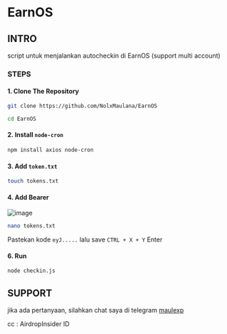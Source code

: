 # EarnOS
## INTRO
script untuk menjalankan autocheckin di EarnOS (support multi account)
### STEPS
#### 1. Clone The Repository
   ```bash
   git clone https://github.com/NolxMaulana/EarnOS
   ```
   ```bash
   cd EarnOS
   ```
#### 2. Install `node-cron`
   ```bash
   npm install axios node-cron
   ```
#### 3. Add `token.txt`
   ```bash
   touch tokens.txt
   ```
#### 4. Add Bearer
   ![image](https://github.com/user-attachments/assets/0d3a07f2-97af-4d7e-bc4f-7b6f4c6794ac)
   
   ```bash
   nano tokens.txt
   ```
   Pastekan kode `eyJ.....` lalu save `CTRL + X + Y` Enter
#### 6. Run
   ```bash
   node checkin.js
   ```
## SUPPORT
jika ada pertanyaan, silahkan chat saya di telegram [maulexp](https://t.me/MaulExp)

cc : AirdropInsider ID
